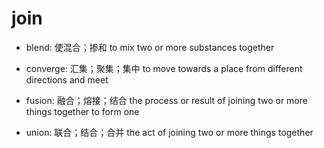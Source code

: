# join

- blend: 使混合；掺和 to mix two or more substances together
- converge: 汇集；聚集；集中 to move towards a place from different directions and meet

- fusion: 融合；熔接；结合 the process or result of joining two or more things together to form one

- union: 联合；结合；合并 the act of joining two or more things together
